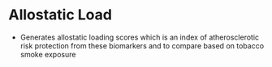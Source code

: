# Allostatic Load
- Generates allostatic loading scores which is an index of atherosclerotic risk protection from these biomarkers and to compare based on tobacco smoke exposure
